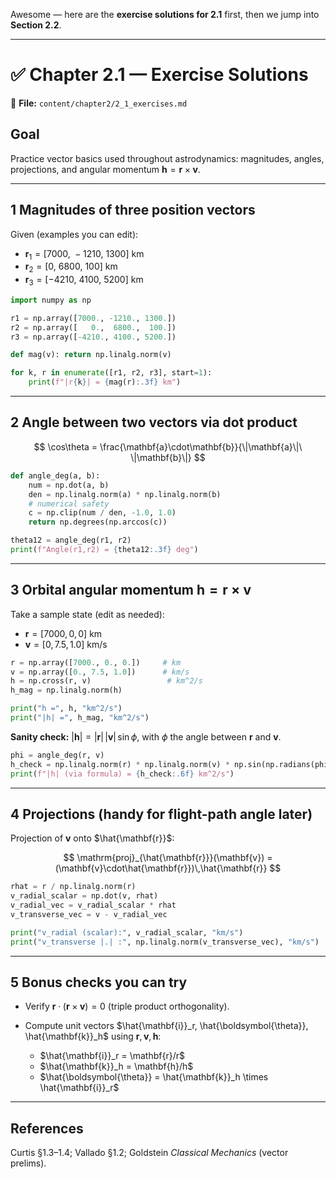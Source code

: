 Awesome — here are the **exercise solutions for 2.1** first, then we jump into **Section 2.2**.

---

# ✅ Chapter 2.1 — Exercise Solutions

📂 **File:** `content/chapter2/2_1_exercises.md`

## Goal

Practice vector basics used throughout astrodynamics: magnitudes, angles, projections, and angular momentum $\mathbf{h} = \mathbf{r} \times \mathbf{v}$.

---

## 1 Magnitudes of three position vectors

Given (examples you can edit):

* $\mathbf{r}_1 = [7000,\  -1210,\ 1300]\ \text{km}$
* $\mathbf{r}_2 = [   0,\   6800,\  100]\ \text{km}$
* $\mathbf{r}_3 = [-4210,\  4100,\ 5200]\ \text{km}$

```python
import numpy as np

r1 = np.array([7000., -1210., 1300.])
r2 = np.array([   0.,  6800.,  100.])
r3 = np.array([-4210., 4100., 5200.])

def mag(v): return np.linalg.norm(v)

for k, r in enumerate([r1, r2, r3], start=1):
    print(f"|r{k}| = {mag(r):.3f} km")
```

---

## 2 Angle between two vectors via dot product

$$
\cos\theta = \frac{\mathbf{a}\cdot\mathbf{b}}{\|\mathbf{a}\|\ \|\mathbf{b}\|}
$$

```python
def angle_deg(a, b):
    num = np.dot(a, b)
    den = np.linalg.norm(a) * np.linalg.norm(b)
    # numerical safety
    c = np.clip(num / den, -1.0, 1.0)
    return np.degrees(np.arccos(c))

theta12 = angle_deg(r1, r2)
print(f"Angle(r1,r2) = {theta12:.3f} deg")
```

---

## 3 Orbital angular momentum $\mathbf{h} = \mathbf{r} \times \mathbf{v}$

Take a sample state (edit as needed):

* $\mathbf{r} = [7000,\, 0,\, 0]\ \text{km}$
* $\mathbf{v} = [0,\, 7.5,\, 1.0]\ \text{km/s}$

```python
r = np.array([7000., 0., 0.])     # km
v = np.array([0., 7.5, 1.0])      # km/s
h = np.cross(r, v)                 # km^2/s
h_mag = np.linalg.norm(h)

print("h =", h, "km^2/s")
print("|h| =", h_mag, "km^2/s")
```

**Sanity check:** $|\mathbf{h}| = |\mathbf{r}|\,|\mathbf{v}|\,\sin\phi$, with $\phi$ the angle between $\mathbf{r}$ and $\mathbf{v}$.

```python
phi = angle_deg(r, v)
h_check = np.linalg.norm(r) * np.linalg.norm(v) * np.sin(np.radians(phi))
print(f"|h| (via formula) = {h_check:.6f} km^2/s")
```

---

## 4 Projections (handy for flight-path angle later)

Projection of $\mathbf{v}$ onto $\hat{\mathbf{r}}$:

$$
\mathrm{proj}_{\hat{\mathbf{r}}}(\mathbf{v}) = (\mathbf{v}\cdot\hat{\mathbf{r}})\,\hat{\mathbf{r}}
$$

```python
rhat = r / np.linalg.norm(r)
v_radial_scalar = np.dot(v, rhat)
v_radial_vec = v_radial_scalar * rhat
v_transverse_vec = v - v_radial_vec

print("v_radial (scalar):", v_radial_scalar, "km/s")
print("v_transverse |.| :", np.linalg.norm(v_transverse_vec), "km/s")
```

---

## 5 Bonus checks you can try

* Verify $\mathbf{r}\cdot(\mathbf{r}\times\mathbf{v}) = 0$ (triple product orthogonality).
* Compute unit vectors $\hat{\mathbf{i}}_r, \hat{\boldsymbol{\theta}}, \hat{\mathbf{k}}_h$ using $\mathbf{r}, \mathbf{v}, \mathbf{h}$:

  * $\hat{\mathbf{i}}_r = \mathbf{r}/r$
  * $\hat{\mathbf{k}}_h = \mathbf{h}/h$
  * $\hat{\boldsymbol{\theta}} = \hat{\mathbf{k}}_h \times \hat{\mathbf{i}}_r$

---

## References

Curtis §1.3–1.4; Vallado §1.2; Goldstein *Classical Mechanics* (vector prelims).


